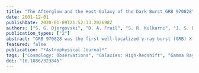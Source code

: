 ```yaml
---
title: "The Afterglow and the Host Galaxy of the Dark Burst GRB 970828"
date: 2001-12-01
publishDate: 2020-01-09T21:52:33.202698Z
authors: ["S. G. Djorgovski", "D. A. Frail", "S. R. Kulkarni", "J. S. Bloom", "S. C. Odewahn", "A. Diercks"]
publication_types: ["2"]
abstract: "GRB 970828 was the first well-localized γ-ray burst (GRB) X-ray afterglow for which no optical afterglow was found despite a prompt, deep search down to R$_lim$åisebox-0.5ex 24.5 mag. We report the discovery of a short-lived radio flare within the X-ray localization error circle of this burst. Such radio flares are seen in about 25% of GRB afterglows, and their origin is not well understood. The precise radio position enabled us to identify the likely host galaxy of this burst and to measure its redshift, z=0.9578. The host appears to be an interacting/merging system. Under the assumption that the X-ray afterglow is mainly due to synchrotron mechanism, we infer the optical afterglow flux. The observed upper limits to the optical flux are easily explained by invoking an intervening dusty cloud within the host galaxy. These observations support the idea that GRBs with no detectable optical afterglows, or ``dark GRBs,'' can be due to dust extinction within the host galaxies. The census of dark GRBs can then be used to constrain the fraction of the obscured star formation in the universe. We argue that the existing data already indicate that the obscured star formation rate is no more than one-half of that seen at UV and optical wavelengths. Partially based on the observations obtained at the W. M. Keck Observatory, which is operated by the California Association for Research in Astronomy, a scientific partnership among California Institute of Technology, the University of California, and the National Aeronautics and Space Administration."
featured: false
publication: "*Astrophysical Journal*"
tags: ["Cosmology: Observations", "Galaxies: High-Redshift", "Gamma Rays: Bursts", "Radio Continuum: General", "Astrophysics"]
doi: "10.1086/323845"
---
```


